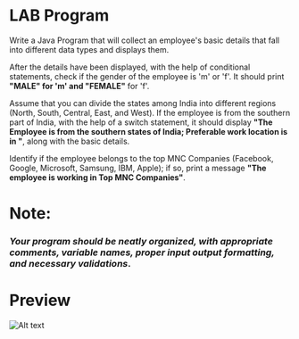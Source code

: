 # LAB Program

Write a Java Program that will collect an employee's basic details that fall into different data types and displays them.

After the details have been displayed, with the help of conditional statements, check if the gender of the employee is 'm' or 'f'. It should print **"MALE" for 'm' and "FEMALE"** for 'f'.

Assume that you can divide the states among India into different regions (North, South, Central, East, and West). If the employee is from the southern part of India, with the help of a switch statement, it should display **"The Employee is from the southern states of India; Preferable work location is in <state>"**, along with the basic details.

Identify if the employee belongs to the top MNC Companies (Facebook, Google, Microsoft, Samsung, IBM, Apple); if so, print a message **"The employee is working in Top MNC Companies"**.

# Note: 
### _Your program should be neatly organized, with appropriate comments, variable names, proper input output formatting, and necessary validations_.

# Preview

<img title="a title" alt="Alt text" src="/Users/sourabhsoni/Desktop/Christ/ME/22122050-MDS273L-JAVA/Lab 1/Preview.png">

